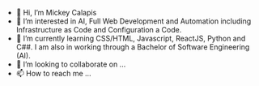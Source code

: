 - 👋 Hi, I’m Mickey Calapis
- 👀 I’m interested in AI, Full Web Development and Automation including Infrastructure as Code and Configuration a Code.
- 🌱 I’m currently learning CSS/HTML, Javascript, ReactJS, Python and C##. I am also in working through a Bachelor of Software Engineering (AI).
- 💞️ I’m looking to collaborate on ...
- 📫 How to reach me ...

<!---
miccalapis/miccalapis is a ✨ special ✨ repository because its `README.md` (this file) appears on your GitHub profile.
You can click the Preview link to take a look at your changes.
--->
